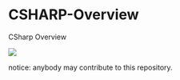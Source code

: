 # CSHARP-Overview
CSharp Overview

<img src="https://cmsresources.windowsphone.com/devcenter/common/resources/images/games/tech/csharp.png" />

<p>notice: anybody may contribute to this repository.</p>
